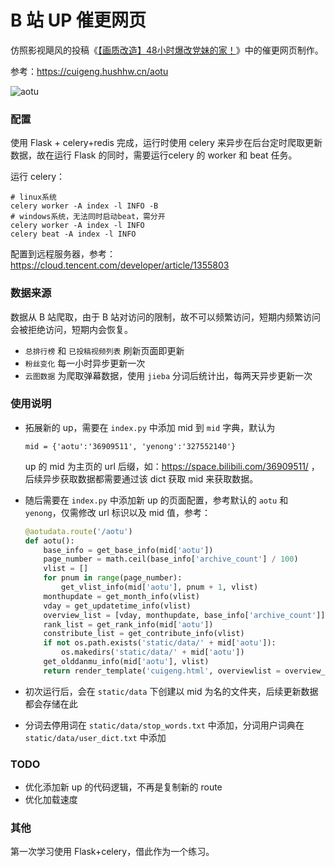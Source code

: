 # B 站 UP 催更网页



仿照影视飓风的投稿《[【画质改造】48小时爆改党妹的家！](https://www.bilibili.com/video/BV1pz4y1S7t7)》中的催更网页制作。

参考：https://cuigeng.hushhw.cn/aotu

![aotu](https://photo.hushhw.cn/img2021/cuigeng_aotu.png)



### 配置

使用 Flask + celery+redis 完成，运行时使用 celery 来异步在后台定时爬取更新数据，故在运行 Flask 的同时，需要运行celery 的 worker 和 beat 任务。

运行 celery：

```
# linux系统
celery worker -A index -l INFO -B
# windows系统，无法同时启动beat，需分开
celery worker -A index -l INFO
celery beat -A index -l INFO
```

配置到远程服务器，参考：https://cloud.tencent.com/developer/article/1355803



### 数据来源

数据从 B 站爬取，由于 B 站对访问的限制，故不可以频繁访问，短期内频繁访问会被拒绝访问，短期内会恢复。

* `总排行榜` 和 `已投稿视频列表` 刷新页面即更新
* `粉丝变化` 每一小时异步更新一次
* `云图数据` 为爬取弹幕数据，使用 `jieba` 分词后统计出，每两天异步更新一次



### 使用说明

* 拓展新的 up，需要在 `index.py` 中添加 mid 到 `mid` 字典，默认为

  ```
  mid = {'aotu':'36909511', 'yenong':'327552140'}
  ```

  up 的 mid 为主页的 url 后缀，如：https://space.bilibili.com/36909511/ ，后续异步获取数据都需要通过该 dict 获取 mid 来获取数据。

* 随后需要在 `index.py` 中添加新 up 的页面配置，参考默认的 `aotu` 和 `yenong`，仅需修改 url 标识以及 mid 值，参考：

  ```python
  @aotudata.route('/aotu')
  def aotu():
      base_info = get_base_info(mid['aotu'])
      page_number = math.ceil(base_info['archive_count'] / 100)
      vlist = []
      for pnum in range(page_number):
          get_vlist_info(mid['aotu'], pnum + 1, vlist)
      monthupdate = get_month_info(vlist)
      vday = get_updatetime_info(vlist)
      overview_list = [vday, monthupdate, base_info['archive_count']]
      rank_list = get_rank_info(mid['aotu'])
      constribute_list = get_contribute_info(vlist)
      if not os.path.exists('static/data/' + mid['aotu']):
          os.makedirs('static/data/' + mid['aotu'])
      get_olddanmu_info(mid['aotu'], vlist)
      return render_template('cuigeng.html', overviewlist = overview_list, ranklist = rank_list, constributelist = constribute_list)
  ```

* 初次运行后，会在 `static/data` 下创建以 mid 为名的文件夹，后续更新数据都会存储在此

* 分词去停用词在 `static/data/stop_words.txt` 中添加，分词用户词典在 `static/data/user_dict.txt` 中添加



### TODO

* 优化添加新 up 的代码逻辑，不再是复制新的 route
* 优化加载速度



### 其他

第一次学习使用 Flask+celery，借此作为一个练习。




